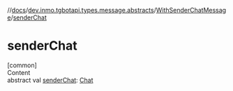 //[docs](../../../index.md)/[dev.inmo.tgbotapi.types.message.abstracts](../index.md)/[WithSenderChatMessage](index.md)/[senderChat](sender-chat.md)



# senderChat  
[common]  
Content  
abstract val [senderChat](sender-chat.md): [Chat](../../dev.inmo.tgbotapi.types.chat.abstracts/-chat/index.md)  



